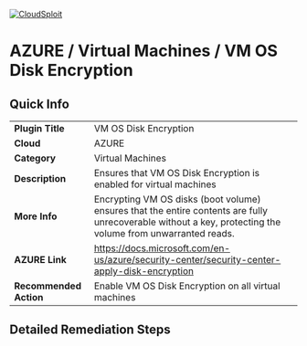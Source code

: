 [![CloudSploit](https://cloudsploit.com/img/logo-new-big-text-100.png "CloudSploit")](https://cloudsploit.com)

# AZURE / Virtual Machines / VM OS Disk Encryption

## Quick Info

| | |
|-|-|
| **Plugin Title** | VM OS Disk Encryption |
| **Cloud** | AZURE |
| **Category** | Virtual Machines |
| **Description** | Ensures that VM OS Disk Encryption is enabled for virtual machines |
| **More Info** | Encrypting VM OS disks (boot volume) ensures that the entire contents are fully unrecoverable without a key, protecting the volume from unwarranted reads. |
| **AZURE Link** | https://docs.microsoft.com/en-us/azure/security-center/security-center-apply-disk-encryption |
| **Recommended Action** | Enable VM OS Disk Encryption on all virtual machines |

## Detailed Remediation Steps


